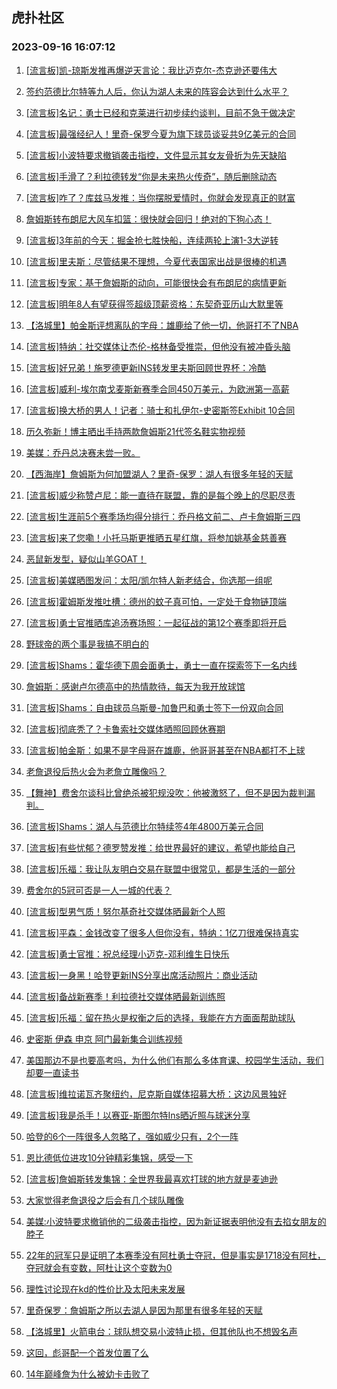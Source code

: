 ## 虎扑社区 
### 2023-09-16 16:07:12

1. [[流言板]凯-琼斯发推再爆逆天言论：我比迈克尔-杰克逊还要伟大](https://bbs.hupu.com/62121172.html)

2. [签约范德比尔特等九人后，你认为湖人未来的阵容会达到什么水平？](https://bbs.hupu.com/62121407.html)

3. [[流言板]名记：勇士已经和克莱进行初步续约谈判，目前不急于做决定](https://bbs.hupu.com/62120657.html)

4. [[流言板]最强经纪人！里奇-保罗今夏为旗下球员谈妥共9亿美元的合同](https://bbs.hupu.com/62120547.html)

5. [[流言板]小波特要求撤销袭击指控，文件显示其女友骨折为先天缺陷](https://bbs.hupu.com/62121226.html)

6. [[流言板]手滑了？利拉德转发“你是未来热火传奇”，随后删除动态](https://bbs.hupu.com/62119257.html)

7. [[流言板]咋了？库兹马发推：当你摆脱爱情时，你就会发现真正的财富](https://bbs.hupu.com/62118921.html)

8. [詹姆斯转布朗尼大风车扣篮：很快就会回归！绝对的下狗心态！](https://bbs.hupu.com/62118403.html)

9. [[流言板]3年前的今天：掘金抢七胜快船，连续两轮上演1-3大逆转](https://bbs.hupu.com/62119945.html)

10. [[流言板]里夫斯：尽管结果不理想，今夏代表国家出战是很棒的机遇](https://bbs.hupu.com/62118430.html)

11. [[流言板]专家：基于詹姆斯的动向，可能很快会有布朗尼的病情更新](https://bbs.hupu.com/62119726.html)

12. [[流言板]明年8人有望获得签超级顶薪资格：东契奇亚历山大默里等](https://bbs.hupu.com/62119773.html)

13. [【洛城里】帕金斯评想离队的字母：雄鹿给了他一切，他哥打不了NBA](https://bbs.hupu.com/62120358.html)

14. [[流言板]特纳：社交媒体让杰伦-格林备受推崇，但他没有被冲昏头脑](https://bbs.hupu.com/62119534.html)

15. [[流言板]好兄弟！施罗德更新INS转发里夫斯回顾世界杯：冷酷](https://bbs.hupu.com/62119179.html)

16. [[流言板]威利-埃尔南戈麦斯新赛季合同450万美元，为欧洲第一高薪](https://bbs.hupu.com/62121211.html)

17. [[流言板]换大桥的男人！记者：骑士和扎伊尔-史密斯签Exhibit 10合同](https://bbs.hupu.com/62121123.html)

18. [历久弥新！博主晒出手持两款詹姆斯21代签名鞋实物视频](https://bbs.hupu.com/62121833.html)

19. [美媒：乔丹总决赛未尝一败。](https://bbs.hupu.com/62121144.html)

20. [【西海岸】詹姆斯为何加盟湖人？里奇-保罗：湖人有很多年轻的天赋](https://bbs.hupu.com/62120351.html)

21. [[流言板]威少称赞卢尼：能一直待在联盟，靠的是每个晚上的尽职尽责](https://bbs.hupu.com/62119952.html)

22. [[流言板]生涯前5个赛季场均得分排行：乔丹格文前二、卢卡詹姆斯三四](https://bbs.hupu.com/62120056.html)

23. [[流言板]来了您嘞！小托马斯更推晒五星红旗，将参加姚基金慈善赛](https://bbs.hupu.com/62120726.html)

24. [恶鼠新发型，疑似山羊GOAT！](https://bbs.hupu.com/62119508.html)

25. [[流言板]美媒晒图发问：太阳/凯尔特人新老结合，你选那一组呢](https://bbs.hupu.com/62120198.html)

26. [[流言板]霍姆斯发推吐槽：德州的蚊子真可怕，一定处于食物链顶端](https://bbs.hupu.com/62121715.html)

27. [[流言板]勇士官推晒库追汤赛场照：一起征战的第12个赛季即将开启](https://bbs.hupu.com/62119641.html)

28. [野球帝的两个事是我搞不明白的](https://bbs.hupu.com/62120153.html)

29. [[流言板]Shams：霍华德下周会面勇士，勇士一直在探索签下一名内线](https://bbs.hupu.com/62117503.html)

30. [詹姆斯：感谢卢尔德高中的热情款待，每天为我开放球馆](https://bbs.hupu.com/62118288.html)

31. [[流言板]Shams：自由球员乌斯曼-加鲁巴和勇士签下一份双向合同](https://bbs.hupu.com/62117546.html)

32. [[流言板]彻底秃了？卡鲁索社交媒体晒照回顾休赛期](https://bbs.hupu.com/62121610.html)

33. [[流言板]帕金斯：如果不是字母哥在雄鹿，他哥哥甚至在NBA都打不上球](https://bbs.hupu.com/62119527.html)

34. [老詹退役后热火会为老詹立雕像吗？](https://bbs.hupu.com/62120856.html)

35. [【舞神】费舍尔谈科比曾绝杀被犯规没吹：他被激怒了，但不是因为裁判漏判。](https://bbs.hupu.com/62120654.html)

36. [[流言板]Shams：湖人与范德比尔特续签4年4800万美元合同](https://bbs.hupu.com/62115705.html)

37. [[流言板]有些忧郁？德罗赞发推：给世界最好的建议，希望也能给自己](https://bbs.hupu.com/62121707.html)

38. [[流言板]乐福：我让队友明白交易在联盟中很常见，都是生活的一部分](https://bbs.hupu.com/62120809.html)

39. [费舍尔的5冠可否是一人一城的代表？](https://bbs.hupu.com/62121748.html)

40. [[流言板]型男气质！努尔基奇社交媒体晒最新个人照](https://bbs.hupu.com/62121751.html)

41. [[流言板]平森：金钱改变了很多人但你没有，特纳：1亿刀很难保持真实](https://bbs.hupu.com/62119830.html)

42. [[流言板]勇士官推：祝总经理小迈克-邓利维生日快乐](https://bbs.hupu.com/62121841.html)

43. [[流言板]一身黑！哈登更新INS分享出席活动照片：商业活动](https://bbs.hupu.com/62118892.html)

44. [[流言板]备战新赛季！利拉德社交媒体晒最新训练照](https://bbs.hupu.com/62121571.html)

45. [[流言板]乐福：留在热火是权衡之后的选择，我能在方方面面帮助球队](https://bbs.hupu.com/62120871.html)

46. [史密斯 伊森 申京 阿门最新集合训练视频](https://bbs.hupu.com/62120799.html)

47. [美国那边不是也要高考吗，为什么他们有那么多体育课、校园学生活动，我们却要一直读书](https://bbs.hupu.com/62119477.html)

48. [[流言板]维拉诺瓦齐聚纽约，尼克斯自媒体招募大桥：这边风景独好](https://bbs.hupu.com/62120289.html)

49. [[流言板]我是杀手！以赛亚-斯图尔特Ins晒近照与球迷分享](https://bbs.hupu.com/62119343.html)

50. [哈登的6个一阵很多人忽略了，强如威少只有，2个一阵](https://bbs.hupu.com/62121013.html)

51. [恩比德低位进攻10分钟精彩集锦，感受一下](https://bbs.hupu.com/62121140.html)

52. [[流言板]詹姆斯转发集锦：全世界我最喜欢打球的地方就是麦迪逊](https://bbs.hupu.com/62117267.html)

53. [大家觉得老詹退役之后会有几个球队雕像](https://bbs.hupu.com/62121477.html)

54. [美媒:小波特要求撤销他的二级袭击指控，因为新证据表明他没有去掐女朋友的脖子 ​​​](https://bbs.hupu.com/62121273.html)

55. [22年的冠军只是证明了本赛季没有阿杜勇士夺冠，但是事实是1718没有阿杜，夺冠就会有变数，阿杜让这个变数为0](https://bbs.hupu.com/62122005.html)

56. [理性讨论现在kd的性价比及太阳未来发展](https://bbs.hupu.com/62120808.html)

57. [里奇保罗：詹姆斯之所以去湖人是因为那里有很多年轻的天赋](https://bbs.hupu.com/62121721.html)

58. [【洛城里】火箭电台：球队想交易小波特止损，但其他队也不想毁名声](https://bbs.hupu.com/62121230.html)

59. [这回，彪哥配一个首发位置了么](https://bbs.hupu.com/62121733.html)

60. [14年巅峰詹为什么被幼卡击败了](https://bbs.hupu.com/62121984.html)

